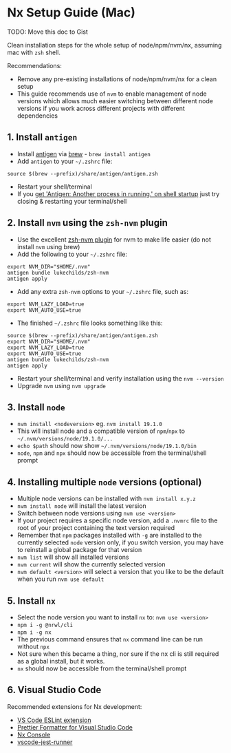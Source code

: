 # Nx Setup Guide (Mac)

TODO: Move this doc to Gist

Clean installation steps for the whole setup of node/npm/nvm/nx, assuming mac with `zsh` shell.

Recommendations:
* Remove any pre-existing installations of node/npm/nvm/nx for a clean setup
* This guide recommends use of `nvm` to enable management of node versions which allows much easier switching between different node versions if you work across different projects with different dependencies 


## 1. Install `antigen`
* Install [antigen](https://github.com/zsh-users/antigen) via [brew](https://formulae.brew.sh/formula/antigen) - `brew install antigen`
* Add `antigen` to your `~/.zshrc` file:
```
source $(brew --prefix)/share/antigen/antigen.zsh
```
* Restart your shell/terminal
* If you [get 'Antigen: Another process in running.' on shell startup](https://github.com/zsh-users/antigen/issues/543) just try closing & restarting your terminal/shell

## 2. Install `nvm` using the `zsh-nvm` plugin 
* Use the excellent [zsh-nvm plugin](https://github.com/lukechilds/zsh-nvm) for nvm to make life easier (do not install `nvm` using brew)
* Add the following to your `~/.zshrc` file:
```
export NVM_DIR="$HOME/.nvm"
antigen bundle lukechilds/zsh-nvm
antigen apply
```
* Add any extra `zsh-nvm` options to your `~/.zshrc` file, such as:
```
export NVM_LAZY_LOAD=true
export NVM_AUTO_USE=true
```
* The finished `~/.zshrc` file looks something like this:
```
source $(brew --prefix)/share/antigen/antigen.zsh
export NVM_DIR="$HOME/.nvm"
export NVM_LAZY_LOAD=true
export NVM_AUTO_USE=true
antigen bundle lukechilds/zsh-nvm
antigen apply
```
* Restart your shell/terminal and verify installation using the `nvm --version`
* Upgrade `nvm` using `nvm upgrade`

## 3. Install `node` 
* `nvm install <nodeversion>` eg. `nvm install 19.1.0`
* This will install node and a compatible version of `npm`/`npx` to `~/.nvm/versions/node/19.1.0/...`
* `echo $path` should now show `~/.nvm/versions/node/19.1.0/bin` 
* `node`, `npm` and `npx` should now be accessible from the terminal/shell prompt

## 4. Installing multiple `node` versions (optional)
* Multiple node versions can be installed with `nvm install x.y.z`
* `nvm install node` will install the latest version
* Switch between node versions using `nvm use <version>`
* If your project requires a specific node version, add a `.nvmrc` file to the root of your project containing the text version required
* Remember that `npm` packages installed with `-g` are installed to the currently selected `node` version only, if you switch version, you may have to reinstall a global package for that version
* `nvm list` will show all installed versions
* `nvm current` will show the currently selected version
* `nvm default <version>` will select a version that you like to be the default when you run `nvm use default`

## 5. Install `nx`
* Select the node version you want to install `nx` to: `nvm use <version>`
* `npm i -g @nrwl/cli`
* `npm i -g nx`
* The previous command ensures that `nx` command line can be run without `npx`
* Not sure when this became a thing, nor sure if the nx cli is still required as a global install, but it works.
* `nx` should now be accessible from the terminal/shell prompt

## 6. Visual Studio Code
Recommended extensions for Nx development:
* [VS Code ESLint extension](https://marketplace.visualstudio.com/items?itemName=dbaeumer.vscode-eslint)
* [Prettier Formatter for Visual Studio Code](https://marketplace.visualstudio.com/items?itemName=esbenp.prettier-vscode)
* [Nx Console](https://marketplace.visualstudio.com/items?itemName=nrwl.angular-console)
* [vscode-jest-runner](https://marketplace.visualstudio.com/items?itemName=firsttris.vscode-jest-runner)

